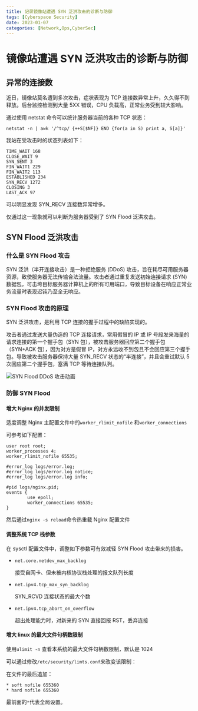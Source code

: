```yaml
---
title: 记录镜像站遭遇 SYN 泛洪攻击的诊断与防御
tags: [Cyberspace Security]
date: 2023-01-07
categories: [Network,Ops,CyberSec]
---
```


# 镜像站遭遇 SYN 泛洪攻击的诊断与防御

## 异常的连接数

近日，镜像站莫名遭到多次攻击，症状表现为 TCP 连接数异常上升，久久得不到释放。后台监控检测到大量 5XX 错误，CPU 负载高，正常业务受到较大影响。

通过使用 netstat 命令可以统计服务器当前的各种 TCP 状态：

```shell
netstat -n | awk '/^tcp/ {++S[$NF]} END {for(a in S) print a, S[a]}'
```

我站在受攻击时的状态列表如下：

```shell
TIME_WAIT 168
CLOSE_WAIT 9
SYN_SENT 3
FIN_WAIT1 229
FIN_WAIT2 113
ESTABLISHED 234
SYN_RECV 1272
CLOSING 3
LAST_ACK 97
```

可以明显发现 SYN_RECV 连接数异常增多。

仅通过这一现象就可以判断为服务器受到了 SYN Flood 泛洪攻击。

<!-- more -->

## SYN Flood 泛洪攻击

### 什么是 SYN Flood 攻击

SYN 泛洪（半开连接攻击）是一种拒绝服务 (DDoS) 攻击，旨在耗尽可用服务器资源，致使服务器无法传输合法流量。攻击者通过重复发送初始连接请求 (SYN) 数据包，可击垮目标服务器计算机上的所有可用端口，导致目标设备在响应正常业务流量时表现迟钝乃至全无响应。

### SYN Flood 攻击的原理

SYN 泛洪攻击，是利用 TCP 连接的握手过程中的缺陷实现的。

攻击者通过发送大量伪造的 TCP 连接请求，常用假冒的 IP 或 IP 号段发来海量的请求连接的第一个握手包（SYN 包），被攻击服务器回应第二个握手包（SYN+ACK 包），因为对方是假冒 IP，对方永远收不到包且不会回应第三个握手包。导致被攻击服务器保持大量 SYN_RECV 状态的“半连接”，并且会重试默认 5 次回应第二个握手包，塞满 TCP 等待连接队列。

![SYN Flood DDoS 攻击动画](https://www.cloudflare.com/img/learning/ddos/syn-flood-ddos-attack/syn-flood-attack-ddos-attack-diagram-2.png)

### 防御 SYN Flood

#### 增大 Nginx 的并发限制

适度调整 Nginx 主配置文件中的`worker_rlimit_nofile` 和`worker_connections`

可参考如下配置：

```nginx
user root root;
worker_processes 4;
worker_rlimit_nofile 65535;

#error_log logs/error.log;
#error_log logs/error.log notice;
#error_log logs/error.log info;

#pid logs/nginx.pid;
events {
        use epoll;
        worker_connections 65535;
}
```

然后通过`nginx -s reload`命令热重载 Nginx 配置文件

#### 调整系统 TCP 栈参数

 在 sysctl 配置文件中，调整如下参数可有效减轻 SYN Flood 攻击带来的损害。

- `net.core.netdev_max_backlog`

  接受自网卡、但未被内核协议栈处理的报文队列长度

- `net.ipv4.tcp_max_syn_backlog`

  SYN_RCVD 连接状态的最大个数

- `net.ipv4.tcp_abort_on_overflow`

  超出处理能力时，对新来的 SYN 直接回报 RST，丢弃连接

#### 增大 linux 的最大文件句柄数限制

使用`ulimit -n` 查看本系统的最大文件句柄数限制，默认是 1024

可以通过修改`/etc/security/limts.conf`来改变该限制：

在文件的最后追加：

```
* soft nofile 655360
* hard nofile 655360
```

最前面的`*`代表全局设置。
